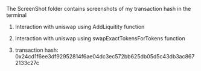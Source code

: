 The ScreenShot folder contains screenshots of my transaction hash in the terminal

1. Interaction with uniswap using AddLiquitity function

2. interaction with uniswap using swapExactTokensForTokens function

3. transaction hash: 0x24cd1f6ee3df92952814f6ae04dc3ec572bb625db05d5c43db3ac8672133c27c
